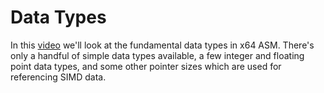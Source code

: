 # Data Types

In this [video](https://www.youtube.com/watch?v=lqRSU70wlxM) we'll look at the fundamental data types in x64 ASM. There's only a handful of simple data types available, a few integer and floating point data types, and some other pointer sizes which are used for referencing SIMD data.
